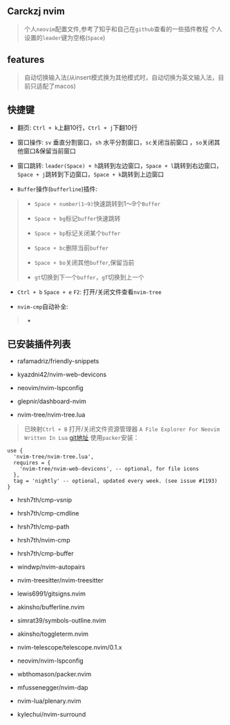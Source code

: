 ## Carckzj nvim

> 个人`neovim`配置文件,参考了知乎和自己在`github`查看的一些插件教程
> 个人设置的`leader`键为空格(`Space`)
## features
> 自动切换输入法(从insert模式换为其他模式时，自动切换为英文输入法，目前只适配了macos)

## 快捷键

- 翻页: `Ctrl + k`上翻10行，`Ctrl + j`下翻10行

- 窗口操作: `sv` 垂直分割窗口，`sh` 水平分割窗口，`sc`关闭当前窗口 ，`so`关闭其他窗口&保留当前窗口

- 窗口跳转: `leader(Space) + h`跳转到左边窗口，`Space + l`跳转到右边窗口，`Space + j`跳转到下边窗口，`Space + k`跳转到上边窗口

- `Buffer`操作(`bufferline`)插件:

> - `Space + number(1~9)`快速跳转到1～9个`Buffer`
>
> - `Space + bg`标记`buffer`快速跳转
>
> - `Space + bp`标记关闭某个`buffer`
>
> - `Space + bc`删除当前`buffer`
>
> - `Space + bo`关闭其他`buffer`,保留当前 
>
> - `gt`切换到下一个`buffer`，`gT`切换到上一个
>

- `Ctrl + b` `Space + e` `F2`: 打开/关闭文件查看`nvim-tree`

- `nvim-cmp`自动补全:

> - 

## 已安装插件列表

- rafamadriz/friendly-snippets

- kyazdni42/nvim-web-devicons

- neovim/nvim-lspconfig

- glepnir/dashboard-nvim

- nvim-tree/nvim-tree.lua
> 已映射`Ctrl + B` 打开/关闭文件资源管理器
> `A File Explorer For Neovim Written In Lua`
> [git地址](https://github.com/nvim-tree/nvim-tree.lua)
> 使用`packer`安装：
```
use {
  'nvim-tree/nvim-tree.lua',
  requires = {
    'nvim-tree/nvim-web-devicons', -- optional, for file icons
  },
  tag = 'nightly' -- optional, updated every week. (see issue #1193)
}
```

- hrsh7th/cmp-vsnip

- hrsh7th/cmp-cmdline

- hrsh7th/cmp-path

- hrsh7th/nvim-cmp

- hrsh7th/cmp-buffer

- windwp/nvim-autopairs

- nvim-treesitter/nvim-treesitter

- lewis6991/gitsigns.nvim

- akinsho/bufferline.nvim

- simrat39/symbols-outline.nvim

- akinsho/toggleterm.nvim

- nvim-telescope/telescope.nvim/0.1.x

- neovim/nvim-lspconfig

- wbthomason/packer.nvim

- mfussenegger/nvim-dap

- nvim-lua/plenary.nvim

- kylechui/nvim-surround

